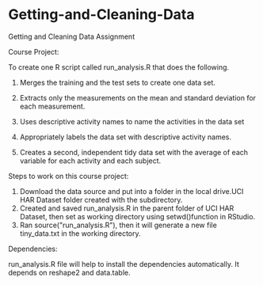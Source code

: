 Getting-and-Cleaning-Data
=========================

Getting and Cleaning Data Assignment

Course Project:

To create one R script called run_analysis.R that does the following.

1.	Merges the training and the test sets to create one data set.

2.	Extracts only the measurements on the mean and standard deviation for each measurement.

3.	Uses descriptive activity names to name the activities in the data set

4.	Appropriately labels the data set with descriptive activity names.

5.	Creates a second, independent tidy data set with the average of each variable for each activity and each subject.

Steps to work on this course project:

1.	Download the data source and put into a folder in the local drive.UCI HAR Dataset folder created with the subdirectory.
2.	Created and saved run_analysis.R in the parent folder of UCI HAR Dataset, then set as working directory using setwd()function in RStudio.
3.	Ran source("run_analysis.R"), then it will generate a new file tiny_data.txt in the working directory.

Dependencies:

run_analysis.R file will help to install the dependencies automatically. It depends on reshape2 and data.table.

